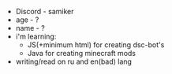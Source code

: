 - Discord - samiker
- age - ?
- name - ?
- i'm learning:
  - JS(+minimum html) for creating dsc-bot's
  - Java for creating minecraft mods
- writing/read on ru and en(bad) lang
